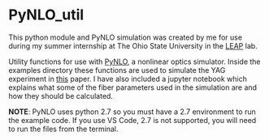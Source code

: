 # PyNLO_util
This python module and PyNLO simulation was created by me for use during my summer internship at The Ohio State University in the [LEAP](https://physics.osu.edu/leap) lab.

Utility functions for use with [PyNLO](https://github.com/pyNLO/PyNLO), a nonlinear optics simulator. Inside the examples directory these functions are used to simulate the YAG experiment in [this](https://opg.optica.org/oe/fulltext.cfm?uri=oe-21-23-28095&id=274338) paper. I have also included a jupyter notebook which explains what some of the fiber parameters used in the simulation are and how they should be calculated.

**NOTE**: PyNLO uses python 2.7 so you must have a 2.7 environment to run the example code. If you use VS Code, 2.7 is not supported, you will need to run the files from the terminal.

